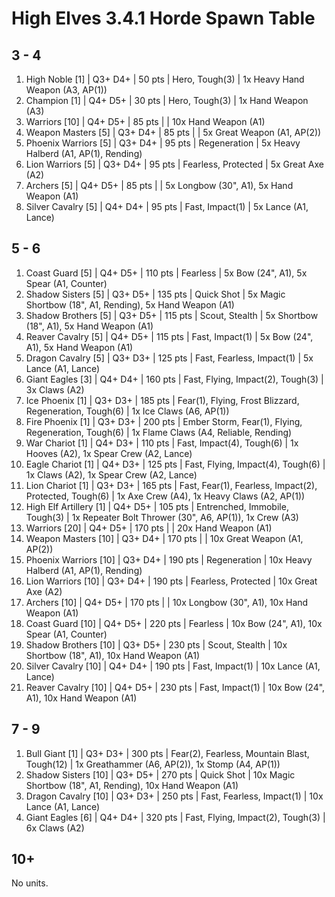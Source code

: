 # High Elves 3.4.1 Horde Spawn Table

## 3 - 4

1. High Noble [1] | Q3+ D4+ | 50 pts | Hero, Tough(3) | 1x Heavy Hand Weapon (A3, AP(1))
1. Champion [1] | Q4+ D5+ | 30 pts | Hero, Tough(3) | 1x Hand Weapon (A3)
1. Warriors [10] | Q4+ D5+ | 85 pts |  | 10x Hand Weapon (A1)
1. Weapon Masters [5] | Q3+ D4+ | 85 pts |  | 5x Great Weapon (A1, AP(2))
1. Phoenix Warriors [5] | Q3+ D4+ | 95 pts | Regeneration | 5x Heavy Halberd (A1, AP(1), Rending)
1. Lion Warriors [5] | Q3+ D4+ | 95 pts | Fearless, Protected | 5x Great Axe (A2)
1. Archers [5] | Q4+ D5+ | 85 pts |  | 5x Longbow (30", A1), 5x Hand Weapon (A1)
1. Silver Cavalry [5] | Q4+ D4+ | 95 pts | Fast, Impact(1) | 5x Lance (A1, Lance)

## 5 - 6

1. Coast Guard [5] | Q4+ D5+ | 110 pts | Fearless | 5x Bow (24", A1), 5x Spear (A1, Counter)
1. Shadow Sisters [5] | Q3+ D5+ | 135 pts | Quick Shot | 5x Magic Shortbow (18", A1, Rending), 5x Hand Weapon (A1)
1. Shadow Brothers [5] | Q3+ D5+ | 115 pts | Scout, Stealth | 5x Shortbow (18", A1), 5x Hand Weapon (A1)
1. Reaver Cavalry [5] | Q4+ D5+ | 115 pts | Fast, Impact(1) | 5x Bow (24", A1), 5x Hand Weapon (A1)
1. Dragon Cavalry [5] | Q3+ D3+ | 125 pts | Fast, Fearless, Impact(1) | 5x Lance (A1, Lance)
1. Giant Eagles [3] | Q4+ D4+ | 160 pts | Fast, Flying, Impact(2), Tough(3) | 3x Claws (A2)
1. Ice Phoenix [1] | Q3+ D3+ | 185 pts | Fear(1), Flying, Frost Blizzard, Regeneration, Tough(6) | 1x Ice Claws (A6, AP(1))
1. Fire Phoenix [1] | Q3+ D3+ | 200 pts | Ember Storm, Fear(1), Flying, Regeneration, Tough(6) | 1x Flame Claws (A4, Reliable, Rending)
1. War Chariot [1] | Q4+ D3+ | 110 pts | Fast, Impact(4), Tough(6) | 1x Hooves (A2), 1x Spear Crew (A2, Lance)
1. Eagle Chariot [1] | Q4+ D3+ | 125 pts | Fast, Flying, Impact(4), Tough(6) | 1x Claws (A2), 1x Spear Crew (A2, Lance)
1. Lion Chariot [1] | Q3+ D3+ | 165 pts | Fast, Fear(1), Fearless, Impact(2), Protected, Tough(6) | 1x Axe Crew (A4), 1x Heavy Claws (A2, AP(1))
1. High Elf Artillery [1] | Q4+ D5+ | 105 pts | Entrenched, Immobile, Tough(3) | 1x Repeater Bolt Thrower (30", A6, AP(1)), 1x Crew (A3)
1. Warriors [20] | Q4+ D5+ | 170 pts |  | 20x Hand Weapon (A1)
1. Weapon Masters [10] | Q3+ D4+ | 170 pts |  | 10x Great Weapon (A1, AP(2))
1. Phoenix Warriors [10] | Q3+ D4+ | 190 pts | Regeneration | 10x Heavy Halberd (A1, AP(1), Rending)
1. Lion Warriors [10] | Q3+ D4+ | 190 pts | Fearless, Protected | 10x Great Axe (A2)
1. Archers [10] | Q4+ D5+ | 170 pts |  | 10x Longbow (30", A1), 10x Hand Weapon (A1)
1. Coast Guard [10] | Q4+ D5+ | 220 pts | Fearless | 10x Bow (24", A1), 10x Spear (A1, Counter)
1. Shadow Brothers [10] | Q3+ D5+ | 230 pts | Scout, Stealth | 10x Shortbow (18", A1), 10x Hand Weapon (A1)
1. Silver Cavalry [10] | Q4+ D4+ | 190 pts | Fast, Impact(1) | 10x Lance (A1, Lance)
1. Reaver Cavalry [10] | Q4+ D5+ | 230 pts | Fast, Impact(1) | 10x Bow (24", A1), 10x Hand Weapon (A1)

## 7 - 9

1. Bull Giant [1] | Q3+ D3+ | 300 pts | Fear(2), Fearless, Mountain Blast, Tough(12) | 1x Greathammer (A6, AP(2)), 1x Stomp (A4, AP(1))
1. Shadow Sisters [10] | Q3+ D5+ | 270 pts | Quick Shot | 10x Magic Shortbow (18", A1, Rending), 10x Hand Weapon (A1)
1. Dragon Cavalry [10] | Q3+ D3+ | 250 pts | Fast, Fearless, Impact(1) | 10x Lance (A1, Lance)
1. Giant Eagles [6] | Q4+ D4+ | 320 pts | Fast, Flying, Impact(2), Tough(3) | 6x Claws (A2)

## 10+

No units.